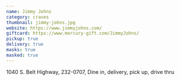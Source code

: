 ```yaml
---
name: Jimmy Johns
category: craves
thumbnail: jimmy-johns.jpg
website: https://www.jimmyjohns.com/
giftcard: https://www.mercury-gift.com/JimmyJohns/
pickup: true
delivery: true
masks: true
masked: true
---
```

1040 S. Belt Highway, 232-0707, Dine in, delivery, pick up, drive thru